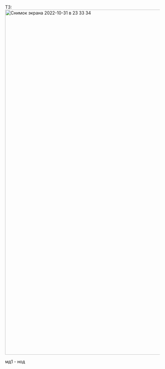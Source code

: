ТЗ: 
<img width="1125" alt="Снимок экрана 2022-10-31 в 23 33 34" src="https://user-images.githubusercontent.com/75227915/199060342-eceee73f-50df-42fc-ac4d-3dad0c4c086b.png">

мд1 - нод